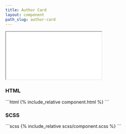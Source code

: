```yaml
---
title: Author Card
layout: component
path_slug: author-card
---
```


<iframe class="large" src="{{ site.baseurl}}/component/{{ page.path_slug }}/example.html"></iframe>

<h3>HTML</h3>
```html
{% include_relative component.html %}
```

<h3>SCSS</h3>
```scss
{% include_relative scss/component.scss %}
```
